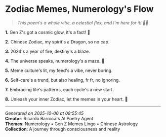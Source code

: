 # Zodiac Memes, Numerology's Flow

> *This poem's a whole vibe, a celestial flex, and I'm here for it! 💫🐉*

**1.** Gen Z's got a cosmic glow, it's a fact! 🌟


**2.** Chinese Zodiac, my spirit's a Dragon, so no cap.


**3.** 2024's a year of fire, destiny's a blaze.


**4.** The universe speaks, numerology's a maze. 🔢


**5.** Meme culture's lit, my feed's a vibe, never boring.


**6.** Self-care's a trend, but also healing, fr fr, no ignoring.


**7.** Embracing life's patterns, each cycle's a new start.


**8.** Unleash your inner Zodiac, let the memes in your heart. 🦋



---

*Generated on 2025-10-06 at 08:55:45*  
**Creator**: Ricardo Barroca's AI Poetry Agent  
**Themes**: Numerology • Gen Z Memes Lingo • Chinese Astrology  
**Collection**: A journey through consciousness and reality